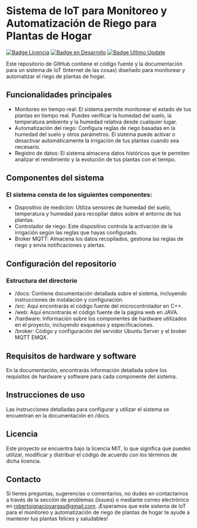 # Sistema de IoT para Monitoreo y Automatización de Riego para Plantas de Hogar
[![Badge Licencia](https://img.shields.io/badge/Licencia-MIT-yellow)](https://github.com/ElectroRabbit/smartgarden/blob/main/LICENSE)
[![Badge en Desarrollo](https://img.shields.io/badge/Estado-En_desarrollo-green)](https://github.com/ElectroRabbit/smartgarden)
[![Badge Ultimo Update](https://img.shields.io/badge/Ultimo_update-Noviembre-blue)](https://github.com/ElectroRabbit/smartgarden)

Este repositorio de GitHub contiene el código fuente y la documentación para un sistema de IoT (Internet de las cosas) diseñado para monitorear y automatizar el riego de plantas de hogar.

## Funcionalidades principales
* Monitoreo en tiempo real: El sistema permite monitorear el estado de tus plantas en tiempo real. Puedes verificar la humedad del suelo, la temperatura ambiente y la humedad relativa desde cualquier lugar.
* Automatización del riego: Configura reglas de riego basadas en la humedad del suelo y otros parámetros. El sistema puede activar o desactivar automáticamente la irrigación de tus plantas cuando sea necesario.
* Registro de datos: El sistema almacena datos históricos que te permiten analizar el rendimiento y la evolución de tus plantas con el tiempo.

## Componentes del sistema
### El sistema consta de los siguientes componentes:
* Dispositivo de medición: Utiliza sensores de humedad del suelo, temperatura y humedad para recopilar datos sobre el entorno de tus plantas.
* Controlador de riego: Este dispositivo controla la activación de la irrigación según las reglas que hayas configurado.
* Broker MQTT: Almacena los datos recopilados, gestiona las reglas de riego y envía notificaciones y alertas.

## Configuración del repositorio
### Estructura del directorio
* /docs: Contiene documentación detallada sobre el sistema, incluyendo instrucciones de instalación y configuración.
* /src: Aquí encontrarás el código fuente del microcontrolador en C++.
* /web: Aquí encontrarás el código fuente de la página web en JAVA.
* /hardware: Información sobre los componentes de hardware utilizados en el proyecto, incluyendo esquemas y especificaciones.
* /broker: Código y configuración del servidor Ubuntu Server y el broker MQTT EMQX.

## Requisitos de hardware y software
En la documentación, encontrarás información detallada sobre los requisitos de hardware y software para cada componente del sistema.

## Instrucciones de uso
Las instrucciones detalladas para configurar y utilizar el sistema se encuentran en la documentación en /docs.

## Licencia
Este proyecto se encuentra bajo la licencia MIT, lo que significa que puedes utilizar, modificar y distribuir el código de acuerdo con los términos de dicha licencia.

## Contacto
Si tienes preguntas, sugerencias o comentarios, no dudes en contactarnos a través de la sección de problemas (issues) o mediante correo electrónico en robertoignaciovargas@gmail.com.
¡Esperamos que este sistema de IoT para el monitoreo y automatización de riego de plantas de hogar te ayude a mantener tus plantas felices y saludables!
